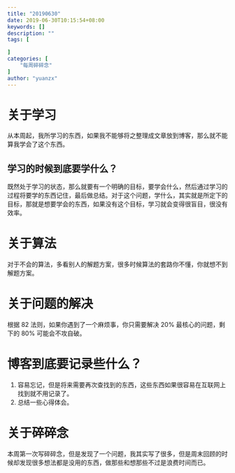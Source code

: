 ```yaml
---
title: "20190630"
date: 2019-06-30T10:15:54+08:00
keywords: []
description: ""
tags: [

]
categories: [
    "每周碎碎念"
]
author: "yuanzx"
---
```


# 关于学习

从本周起，我所学习的东西，如果我不能够将之整理成文章放到博客，那么就不能算我学会了这个东西。

## 学习的时候到底要学什么？

既然处于学习的状态，那么就要有一个明确的目标，要学会什么，然后通过学习的过程将要学的东西记住，最后做总结。对于这个问题，学什么，其实就是所定下的目标，那就是想要学会的东西，如果没有这个目标，学习就会变得很盲目，很没有效率。

# 关于算法

对于不会的算法，多看别人的解题方案，很多时候算法的套路你不懂，你就想不到解题方案。

# 关于问题的解决

根据 82 法则，如果你遇到了一个麻烦事，你只需要解决 20% 最核心的问题，剩下的 80% 可能会不攻自破。

# 博客到底要记录些什么？

1. 容易忘记，但是将来需要再次查找到的东西，这些东西如果很容易在互联网上找到就不用记录了。
2. 总结一些心得体会。

# 关于碎碎念

本周第一次写碎碎念，但是发现了一个问题，我其实写了很多，但是周末回顾的时候却发现很多想法都是没用的东西，做那些和想那些不过是浪费时间而已。